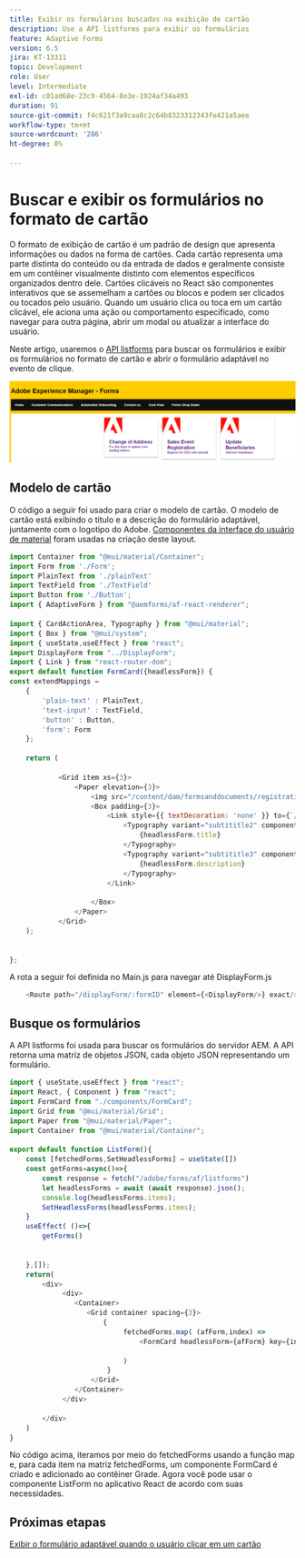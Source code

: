 ```yaml
---
title: Exibir os formulários buscados na exibição de cartão
description: Use a API listforms para exibir os formulários
feature: Adaptive Forms
version: 6.5
jira: KT-13311
topic: Development
role: User
level: Intermediate
exl-id: c01ad68e-23c9-4564-8e3e-1924af34a493
duration: 91
source-git-commit: f4c621f3a9caa8c2c64b8323312343fe421a5aee
workflow-type: tm+mt
source-wordcount: '286'
ht-degree: 0%

---
```


# Buscar e exibir os formulários no formato de cartão

O formato de exibição de cartão é um padrão de design que apresenta informações ou dados na forma de cartões. Cada cartão representa uma parte distinta do conteúdo ou da entrada de dados e geralmente consiste em um contêiner visualmente distinto com elementos específicos organizados dentro dele.
Cartões clicáveis no React são componentes interativos que se assemelham a cartões ou blocos e podem ser clicados ou tocados pelo usuário. Quando um usuário clica ou toca em um cartão clicável, ele aciona uma ação ou comportamento especificado, como navegar para outra página, abrir um modal ou atualizar a interface do usuário.

Neste artigo, usaremos o [API listforms](https://opensource.adobe.com/aem-forms-af-runtime/api/#tag/List-Forms/operation/listForms) para buscar os formulários e exibir os formulários no formato de cartão e abrir o formulário adaptável no evento de clique.

![exibição de cartão](./assets/card-view-forms.png)

## Modelo de cartão

O código a seguir foi usado para criar o modelo de cartão. O modelo de cartão está exibindo o título e a descrição do formulário adaptável, juntamente com o logotipo do Adobe. [Componentes da interface do usuário de material](https://mui.com/) foram usadas na criação deste layout.



```javascript
import Container from "@mui/material/Container";
import Form from './Form';
import PlainText from './plainText'
import TextField from './TextField'
import Button from './Button';
import { AdaptiveForm } from "@aemforms/af-react-renderer";

import { CardActionArea, Typography } from "@mui/material";
import { Box } from "@mui/system";
import { useState,useEffect } from "react";
import DisplayForm from "../DisplayForm";
import { Link } from "react-router-dom";
export default function FormCard({headlessForm}) {
const extendMappings =
    {
        'plain-text' : PlainText,
        'text-input' : TextField,
        'button' : Button,
        'form': Form
    };
   
    return (
        
            <Grid item xs={3}>
                <Paper elevation={3}>
                    <img src="/content/dam/formsanddocuments/registrationform/jcr:content/renditions/cq5dam.thumbnail.48.48.png" className="img"/>
                    <Box padding={3}>
                        <Link style={{ textDecoration: 'none' }} to={`/displayForm${headlessForm.id}`}>
                            <Typography variant="subtititle2" component="h2">
                                {headlessForm.title}
                            </Typography>
                            <Typography variant="subtititle3" component="h4">
                                {headlessForm.description}
                            </Typography>
                        </Link>
                
                    </Box>
                </Paper>
            </Grid>
    );
    

};
```

A rota a seguir foi definida no Main.js para navegar até DisplayForm.js

```javascript
    <Route path="/displayForm/:formID" element={<DisplayForm/>} exact/>
```

## Busque os formulários

A API listforms foi usada para buscar os formulários do servidor AEM. A API retorna uma matriz de objetos JSON, cada objeto JSON representando um formulário.

```javascript
import { useState,useEffect } from "react";
import React, { Component } from "react";
import FormCard from "./components/FormCard";
import Grid from "@mui/material/Grid";
import Paper from "@mui/material/Paper";
import Container from "@mui/material/Container";
 
export default function ListForm(){
    const [fetchedForms,SetHeadlessForms] = useState([])
    const getForms=async()=>{
        const response = fetch("/adobe/forms/af/listforms")
        let headlessForms = await (await response).json();
        console.log(headlessForms.items);
        SetHeadlessForms(headlessForms.items);
    }
    useEffect( ()=>{
        getForms()
        

    },[]);
    return(
        <div>
             <div>
                <Container>
                   <Grid container spacing={3}>
                       {
                            fetchedForms.map( (afForm,index) =>
                                <FormCard headlessForm={afForm} key={index}/>
                         
                            )
                        }
                    </Grid>
                </Container>
             </div>

        </div>
    )
}
```

No código acima, iteramos por meio do fetchedForms usando a função map e, para cada item na matriz fetchedForms, um componente FormCard é criado e adicionado ao contêiner Grade. Agora você pode usar o componente ListForm no aplicativo React de acordo com suas necessidades.

## Próximas etapas

[Exibir o formulário adaptável quando o usuário clicar em um cartão](./open-form-card-view.md)
